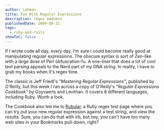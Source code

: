 ```yaml
---
author: Lehman
title: Fun With Regular Expressions
description: regex madness
publishedDate: 2009-08-21
tags:
  - ruby-and-rails
showToC: false
---
```


If I wrote code all day, every day, I'm sure I could become really good at manipulating regular expressions. The obscure syntax is sort of Zen-like with a large dose of Perl obfuscation-fu. A one-liner that does a lot of cool text parsing appeals to the Nerd part of my DNA string. In reality, I have to grab my books when it's regex time.

The classic is Jeff Friedl's _"Mastering Regular Expressions"_, published by O'Reilly, but this week I ran across a copy of O'Reilly's _"Regular Expressions Cookbook"_ by Goyvaerts and Levithan. It covers 8 different languages, including Ruby. Worth a look.

The Cookbook also led me to [Rubular](http://rubular.com), a Ruby regex test page where you can try out your new regular expression against a test string, and view the results. Sure, you can do that with irb, but hey, you can't have too many web sites in your Bookmarks pull-down, right?
